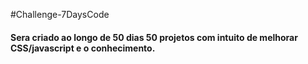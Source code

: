 #Challenge-7DaysCode

<h4> Sera criado ao longo de 50 dias 50 projetos com intuito de melhorar CSS/javascript e o conhecimento.</h4>
